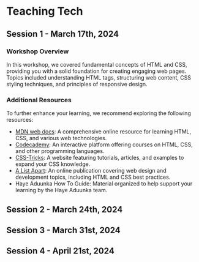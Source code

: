 # Teaching Tech

## Session 1 - March 17th, 2024
### Workshop Overview

In this workshop, we covered fundamental concepts of HTML and CSS, providing you with a solid foundation for creating engaging web pages. Topics included understanding HTML tags, structuring web content, CSS styling techniques, and principles of responsive design.

### Additional Resources

To further enhance your learning, we recommend exploring the following resources:

- [MDN web docs](https://developer.mozilla.org/en-US/docs/Learn): A comprehensive online resource for learning HTML, CSS, and various web technologies.
- [Codecademy](https://www.codecademy.com): An interactive platform offering courses on HTML, CSS, and other programming languages.
- [CSS-Tricks](https://css-tricks.com): A website featuring tutorials, articles, and examples to expand your CSS knowledge.
- [A List Apart](https://alistapart.com): An online publication covering web design and development topics, including HTML and CSS best practices.
- Haye Aduunka How To Guide: Material organized to help support your learning by the Haye Aduunka team.


## Session 2 - March 24th, 2024

## Session 3 - March 31st, 2024

## Session 4 - April 21st, 2024
